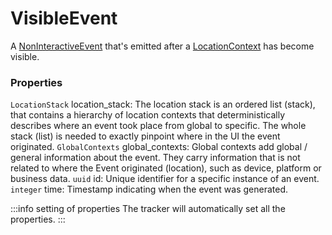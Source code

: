 # VisibleEvent
A [NonInteractiveEvent](/taxonomy/reference/events/NonInteractiveEvent.md) that's emitted after a [LocationContext](/taxonomy/reference/location-contexts/overview.md) has become visible.

### Properties
`LocationStack` location_stack: The location stack is an ordered list (stack), that contains a hierarchy of location contexts that 
deterministically describes where an event took place from global to specific. 
The whole stack (list) is needed to exactly pinpoint where in the UI the event originated.
`GlobalContexts` global_contexts: Global contexts add global / general information about the event. They carry information that is not 
related to where the Event originated (location), such as device, platform or business data.
`uuid` id: Unique identifier for a specific instance of an event.
`integer` time: Timestamp indicating when the event was generated.

:::info setting of properties
The tracker will automatically set all the properties.
:::
